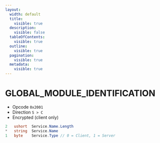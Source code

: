 ```yaml
---
layout:
  width: default
  title:
    visible: true
  description:
    visible: false
  tableOfContents:
    visible: true
  outline:
    visible: true
  pagination:
    visible: true
  metadata:
    visible: true
---
```


# GLOBAL\_MODULE\_IDENTIFICATION

* Opcode `0x2001`&#x20;
* Direction `S > C`&#x20;
* Encrypted (client only)

```csharp
2   ushort  Service.Name.Length
*   string  Service.Name
1   byte    Service.Type // 0 = Client, 1 = Server
```
